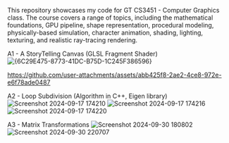 This repository showcases my code for GT CS3451 - Computer Graphics class. The course covers a range of topics, including the mathematical foundations, GPU pipeline, shape representation, procedural modeling, physically-based simulation, character animation, shading, lighting, texturing, and realistic ray-tracing rendering.

A1 - A StoryTelling Canvas (GLSL Fragment Shader)
![{6C29E475-8773-41DC-B75D-1C245F386596}](https://github.com/user-attachments/assets/75ade2f3-5c4c-41fc-b7c7-c0fabfebcb75)

https://github.com/user-attachments/assets/abb425f8-2ae2-4ce8-972e-e6f78ade0487

A2 - Loop Subdivision (Algorithm in C++, Eigen library)
![Screenshot 2024-09-17 174210](https://github.com/user-attachments/assets/756c0583-cb16-4db2-a5a2-2dc7cf058979)
![Screenshot 2024-09-17 174216](https://github.com/user-attachments/assets/5efcb0a2-eeea-4fc5-ad3f-4b230e882d8c)
![Screenshot 2024-09-17 174220](https://github.com/user-attachments/assets/88d64b92-c9ec-4095-944a-0dfc113f5992)

A3 - Matrix Transformations
![Screenshot 2024-09-30 180802](https://github.com/user-attachments/assets/521a165f-6883-43e2-a5a1-7dda9ff08db3)
![Screenshot 2024-09-30 220707](https://github.com/user-attachments/assets/651eb35f-c6ec-4c0c-9c53-fc1fd39eb4f6)
